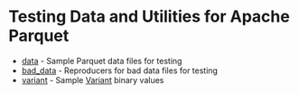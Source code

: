 <!--
  ~ Licensed to the Apache Software Foundation (ASF) under one
  ~ or more contributor license agreements.  See the NOTICE file
  ~ distributed with this work for additional information
  ~ regarding copyright ownership.  The ASF licenses this file
  ~ to you under the Apache License, Version 2.0 (the
  ~ "License"); you may not use this file except in compliance
  ~ with the License.  You may obtain a copy of the License at
  ~
  ~   http://www.apache.org/licenses/LICENSE-2.0
  ~
  ~ Unless required by applicable law or agreed to in writing,
  ~ software distributed under the License is distributed on an
  ~ "AS IS" BASIS, WITHOUT WARRANTIES OR CONDITIONS OF ANY
  ~ KIND, either express or implied.  See the License for the
  ~ specific language governing permissions and limitations
  ~ under the License.
  -->
# Testing Data and Utilities for Apache Parquet

- [data](data/README.md) - Sample Parquet data files for testing
- [bad_data](bad_data/README.md) - Reproducers for bad data files for testing
- [variant](variant/README.md) - Sample [Variant] binary values

[Variant]: https://github.com/apache/parquet-format/blob/master/VariantEncoding.md